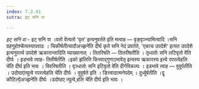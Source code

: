 ```yaml
---
index: 7.2.41
sutra: इट् सनि वा

---
```

_इट् सनि वा_ - इट् सनि वा ।वतो वे॑त्यतो 'वृत' इत्यनुवर्तते इति मत्वाह —  वृङ्वृञ्भ्यामित्यादि ।सनि ग्रहगुहोश्चे॑त्यस्यापवादः । चिकीर्षतीत्यादौअज्झने॑ति दीर्घ कृते सनि नेदं प्रवर्तते, 'एकाच उपदेशे' इत्यत उपदेशे इत्यनुवर्त्त्य उपदेशे ऋकारान्तादिति व्याख्यानात् । तितरिषति —  तितरीषतीति । तृधातोः सनि लटिवृतो वे॑ति दीर्घः । इडभावे त्वाह- तितीर्षतीति ।इको झ॑लिति कित्त्वाद्गुणाऽभावेतृ इत्यस्य ऋकारस्य इत्त्वे रपरत्वेहलि चे॑ति दीर्घ इति भावः । विवरिषतीति । वृञ्धातोः सनि इटिवृतो वे॑ति दीर्गविकल्पः । इडभावे त्वाह —  वुवूर्पतीति । उदोष्ठए॑त्युत्वे रपरत्वेहलि चे॑ति दीर्घः । वुवूर्षते इति । ङित्त्वादात्मनेपदेम् । दुर्ध्वूर्षतीति ।द्वृ कौटिल्ये॒॑अज्झने॑ति दीर्घः ।उदोष्ठए त्युत्वे,हलि चे॑ति दीर्घ इति भावः । 